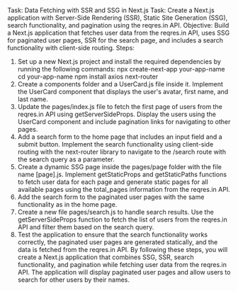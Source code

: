 Task: Data Fetching with SSR and SSG in
Next.js
Task: Create a Next.js application with Server-Side Rendering (SSR), Static Site Generation (SSG),
search functionality, and pagination using the reqres.in API.
Objective: Build a Next.js application that fetches user data from the reqres.in API, uses SSG for
paginated user pages, SSR for the search page, and includes a search functionality with client-side
routing.
Steps:
1. Set up a new Next.js project and install the required dependencies by running the following
commands:
npx create-next-app your-app-name
cd your-app-name
npm install axios next-router
2. Create a components folder and a UserCard.js file inside it. Implement the UserCard
component that displays the user's avatar, first name, and last name.
3. Update the pages/index.js file to fetch the first page of users from the reqres.in API using
getServerSideProps. Display the users using the UserCard component and include pagination
links for navigating to other pages.
4. Add a search form to the home page that includes an input field and a submit button.
Implement the search functionality using client-side routing with the next-router library to
navigate to the /search route with the search query as a parameter.
5. Create a dynamic SSG page inside the pages/page folder with the file name [page].js.
Implement getStaticProps and getStaticPaths functions to fetch user data for each page and
generate static pages for all available pages using the total_pages information from the
reqres.in API.
6. Add the search form to the paginated user pages with the same functionality as in the home
page.
7. Create a new file pages/search.js to handle search results. Use the getServerSideProps
function to fetch the list of users from the reqres.in API and filter them based on the search
query.
8. Test the application to ensure that the search functionality works correctly, the paginated
user pages are generated statically, and the data is fetched from the reqres.in API.
By following these steps, you will create a Next.js application that combines SSG, SSR, search
functionality, and pagination while fetching user data from the reqres.in API. The application will
display paginated user pages and allow users to search for other users by their names.